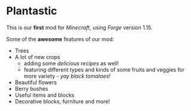 # Plantastic
This is our **first** mod for *Minecraft*, using *Forge* version 1.15.

Some of the **awesome** features of our mod:

- Trees
- A lot of new crops
  - adding some *delicious recipes* as well!
  - featuring different types and kinds of some fruits and veggies for more variety - *yay black tomatoes!*
- Beautiful flowers
- Berry bushes
- Useful items and blocks
- Decorative blocks, furniture and more!
